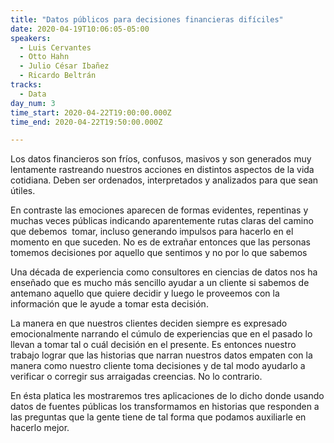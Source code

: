 ```yaml
---
title: "Datos públicos para decisiones financieras difíciles"
date: 2020-04-19T10:06:05-05:00
speakers:
  - Luis Cervantes
  - Otto Hahn
  - Julio César Ibañez
  - Ricardo Beltrán
tracks:
  - Data
day_num: 3
time_start: 2020-04-22T19:00:00.000Z
time_end: 2020-04-22T19:50:00.000Z

---
```


Los datos financieros son fríos, confusos, masivos y son generados muy lentamente rastreando nuestros acciones en distintos aspectos de la vida cotidiana. Deben ser ordenados, interpretados y analizados para que sean útiles. 
 
En contraste las emociones aparecen de formas evidentes, repentinas y muchas veces públicas indicando aparentemente rutas claras del camino que ​debemos ​ tomar, incluso generando impulsos para hacerlo en el momento en que suceden. No es de extrañar entonces que las personas tomemos decisiones por aquello que sentimos y no por lo que sabemos 
 
Una década de experiencia como consultores en ciencias de datos nos ha enseñado que es mucho más sencillo ayudar a un cliente si sabemos de antemano aquello que quiere decidir y luego le proveemos con la información que le ayude a tomar esta decisión.  
 
La manera en que nuestros clientes deciden siempre es expresado emocionalmente narrando el cúmulo de experiencias que en el pasado lo llevan a tomar tal o cuál decisión en el presente. Es entonces nuestro trabajo lograr que las historias que narran nuestros datos empaten con la manera como nuestro cliente toma decisiones y de tal modo ayudarlo a verificar o corregir sus arraigadas creencias. No lo contrario. 
 
En ésta platica les mostraremos tres aplicaciones de lo dicho donde usando datos de fuentes públicas los transformamos en historias que responden a las preguntas que la gente tiene de tal forma que podamos auxiliarle en hacerlo mejor. 
 
 